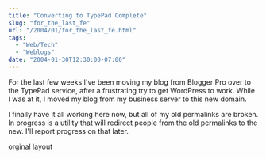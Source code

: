 ```yaml
---
title: "Converting to TypePad Complete"
slug: "for_the_last_fe"
url: "/2004/01/for_the_last_fe.html"
tags:
  - "Web/Tech"
  - "Weblogs"
date: "2004-01-30T12:30:00-07:00"
---
```

<p>For the last few weeks I've been moving my blog from Blogger Pro over to the TypePad service, after a frustrating try to get WordPress to work. While I was at it, I moved my blog from my business server to this new domain.</p>
<p>I finally have it all working here now, but all of my old permalinks are broken. In progress is a utility that will redirect people from the old permalinks to the new. I'll report progress on that later.<br />
</p>
<p class="previous"><a href="/previous/2004/01/for_the_last_fe.html" rel="syndication" class="u-syndication" >orginal layout</a></p>

